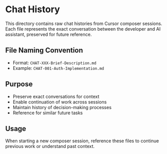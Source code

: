 # Chat History

This directory contains raw chat histories from Cursor composer sessions. Each file represents the exact conversation between the developer and AI assistant, preserved for future reference.

## File Naming Convention
- Format: `CHAT-XXX-Brief-Description.md`
- Example: `CHAT-001-Auth-Implementation.md`

## Purpose
- Preserve exact conversations for context
- Enable continuation of work across sessions
- Maintain history of decision-making processes
- Reference for similar future tasks

## Usage
When starting a new composer session, reference these files to continue previous work or understand past context. 